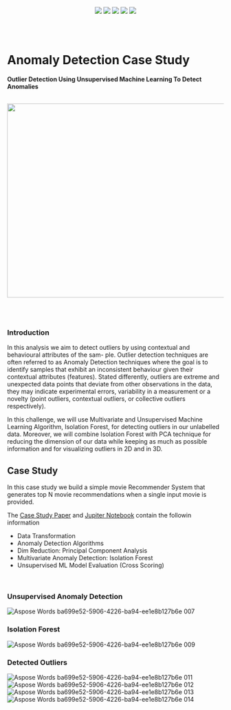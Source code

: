 <p align="center">
        <img src="https://img.shields.io/badge/ML-Anomaly%20Detection%20Case%20Study-red"></a>
        <img src="https://img.shields.io/badge/ML-Unsupervised%20Learning-green"></a>
        <img src="https://img.shields.io/badge/ML-Isolation%20Forest-9cf"></a>
        <img src="https://img.shields.io/badge/Evaluation-Cross%20Scoring-yellow"></a>
        <img src="https://img.shields.io/badge/Python_Jupiter_Notebook-brightgreen?style=flat&logo=jupiter"></a>
      
</p>
  <br><br>
  
# Anomaly Detection Case Study 
**Outlier Detection Using Unsupervised Machine Learning To Detect Anomalies**
<br><br>
<p align="center"> <img href ="" src="https://www.neuraldesigner.com/images/outliers-blog.jpeg?raw=true"
  width="900" height="450"> </p>
  <br>
  

<br> 

### Introduction
In this analysis we aim to detect outliers by using contextual and behavioural attributes of the sam- ple. Outlier detection techniques are often referred to as Anomaly Detection techniques where the goal is to identify samples that exhibit an inconsistent behaviour given their contextual attributes (features). Stated differently, outliers are extreme and unexpected data points that deviate from other observations in the data, they may indicate experimental errors, variability in a measurement or a novelty (point outliers, contextual outliers, or collective outliers respectively).

In this challenge, we will use Multivariate and Unsupervised Machine Learning Algorithm, Isolation Forest, for detecting outliers in our unlabelled data. Moreover, we will combine Isolation Forest with PCA technique for reducing the dimension of our data while keeping as much as possible information and for visualizing outliers in 2D and in 3D.

## Case Study 
In this case study we build a simple movie Recommender System that generates top N movie recommendations when a single input movie is provided.

The <a href="https://github.com/TatevKaren/data-science-popular-algorithms/blob/main/Anomaly_detection_techniques/Anomaly%20Detection%20Paper.pdf"> Case Study Paper</a> and <a href="https://github.com/TatevKaren/data-science-popular-algorithms/blob/main/Anomaly_detection_techniques/Unsupervised_Learning_Anomaly_Detection.ipynb">Jupiter Notebook</a> contain the followin information<br>

- Data Transformation 
- Anomaly Detection Algorithms
- Dim Reduction: Principal Component Analysis 
- Multivariate Anomaly Detection: Isolation Forest
- Unsupervised ML Model Evaluation (Cross Scoring)

<br>


### Unsupervised Anomaly Detection
![Aspose Words ba699e52-5906-4226-ba94-ee1e8b127b6e 007](https://user-images.githubusercontent.com/76843403/152495109-0527470f-354a-4e17-94a9-55e7a31821b4.png)


### Isolation Forest
![Aspose Words ba699e52-5906-4226-ba94-ee1e8b127b6e 009](https://user-images.githubusercontent.com/76843403/152495027-57fe0cd5-88c1-43ba-87f4-3f08fcf58c30.png)


### Detected Outliers
![Aspose Words ba699e52-5906-4226-ba94-ee1e8b127b6e 011](https://user-images.githubusercontent.com/76843403/152494913-2b4ec22b-28e8-4cb8-89d7-aa0e4b91ea0d.png)
![Aspose Words ba699e52-5906-4226-ba94-ee1e8b127b6e 012](https://user-images.githubusercontent.com/76843403/152494917-291e552a-3470-474d-954d-aa2407adf995.png)
![Aspose Words ba699e52-5906-4226-ba94-ee1e8b127b6e 013](https://user-images.githubusercontent.com/76843403/152494918-e198b026-3097-43f9-8108-91a95573ad2a.png)
![Aspose Words ba699e52-5906-4226-ba94-ee1e8b127b6e 014](https://user-images.githubusercontent.com/76843403/152494919-f094656d-ecf6-4b87-a987-588d77be5b0c.png)




